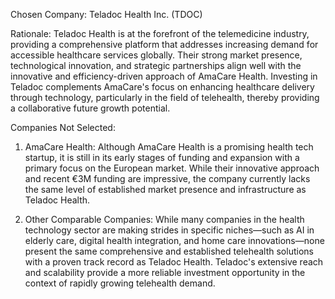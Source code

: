 Chosen Company: Teladoc Health Inc. (TDOC)

Rationale: Teladoc Health is at the forefront of the telemedicine industry, providing a comprehensive platform that addresses increasing demand for accessible healthcare services globally. Their strong market presence, technological innovation, and strategic partnerships align well with the innovative and efficiency-driven approach of AmaCare Health. Investing in Teladoc complements AmaCare's focus on enhancing healthcare delivery through technology, particularly in the field of telehealth, thereby providing a collaborative future growth potential.

Companies Not Selected:
1. AmaCare Health: Although AmaCare Health is a promising health tech startup, it is still in its early stages of funding and expansion with a primary focus on the European market. While their innovative approach and recent €3M funding are impressive, the company currently lacks the same level of established market presence and infrastructure as Teladoc Health.

2. Other Comparable Companies: While many companies in the health technology sector are making strides in specific niches—such as AI in elderly care, digital health integration, and home care innovations—none present the same comprehensive and established telehealth solutions with a proven track record as Teladoc Health. Teladoc's extensive reach and scalability provide a more reliable investment opportunity in the context of rapidly growing telehealth demand.